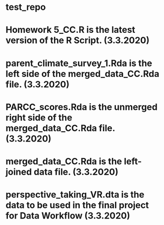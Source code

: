 # test_repo

# Homework 5_CC.R is the latest version of the R Script. (3.3.2020)

# parent_climate_survey_1.Rda is the left side of the merged_data_CC.Rda file. (3.3.2020)

# PARCC_scores.Rda is the unmerged right side of the merged_data_CC.Rda file. (3.3.2020)

# merged_data_CC.Rda is the left-joined data file. (3.3.2020)



# perspective_taking_VR.dta is the data to be used in the final project for Data Workflow (3.3.2020)
